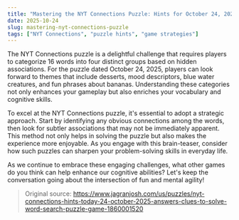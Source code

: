 ```yaml
---
title: "Mastering the NYT Connections Puzzle: Hints for October 24, 2025"
date: 2025-10-24
slug: mastering-nyt-connections-puzzle
tags: ["NYT Connections", "puzzle hints", "game strategies"]
---
```


The NYT Connections puzzle is a delightful challenge that requires players to categorize 16 words into four distinct groups based on hidden associations. For the puzzle dated October 24, 2025, players can look forward to themes that include desserts, mood descriptors, blue water creatures, and fun phrases about bananas. Understanding these categories not only enhances your gameplay but also enriches your vocabulary and cognitive skills.

To excel at the NYT Connections puzzle, it's essential to adopt a strategic approach. Start by identifying any obvious connections among the words, then look for subtler associations that may not be immediately apparent. This method not only helps in solving the puzzle but also makes the experience more enjoyable. As you engage with this brain-teaser, consider how such puzzles can sharpen your problem-solving skills in everyday life.

As we continue to embrace these engaging challenges, what other games do you think can help enhance our cognitive abilities? Let's keep the conversation going about the intersection of fun and mental agility!
> Original source: https://www.jagranjosh.com/us/puzzles/nyt-connections-hints-today-24-october-2025-answers-clues-to-solve-word-search-puzzle-game-1860001520
